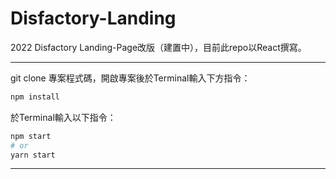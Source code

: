 # Disfactory-Landing
2022 Disfactory Landing-Page改版（建置中），目前此repo以React撰寫。

------- 
git clone 專案程式碼，開啟專案後於Terminal輸入下方指令：
```bash
npm install
```
於Terminal輸入以下指令：

```bash
npm start
# or
yarn start
```
------- 
